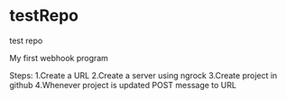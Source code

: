 # testRepo
test repo

My first webhook program

Steps:
1.Create a URL 
2.Create a server using ngrock
3.Create project in github
4.Whenever project is updated POST message to URL 
